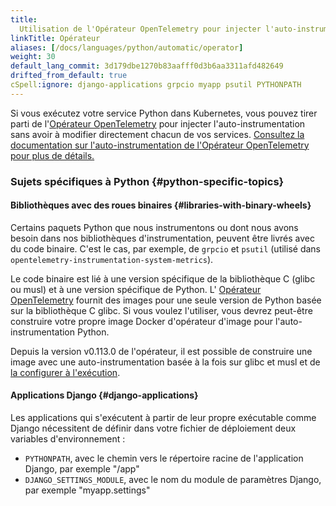 ```yaml
---
title:
  Utilisation de l'Opérateur OpenTelemetry pour injecter l'auto-instrumentation
linkTitle: Opérateur
aliases: [/docs/languages/python/automatic/operator]
weight: 30
default_lang_commit: 3d179dbe1270b83aafff0d3b6aa3311afd482649
drifted_from_default: true
cSpell:ignore: django-applications grpcio myapp psutil PYTHONPATH
---
```


Si vous exécutez votre service Python dans Kubernetes, vous pouvez tirer parti
de
l'[Opérateur OpenTelemetry](https://github.com/open-telemetry/opentelemetry-operator)
pour injecter l'auto-instrumentation sans avoir à modifier directement chacun de
vos services.
[Consultez la documentation sur l'auto-instrumentation de l'Opérateur OpenTelemetry pour plus de détails.](/docs/platforms/kubernetes/operator/automatic/)

### Sujets spécifiques à Python {#python-specific-topics}

#### Bibliothèques avec des roues binaires {#libraries-with-binary-wheels}

Certains paquets Python que nous instrumentons ou dont nous avons besoin dans
nos bibliothèques d'instrumentation, peuvent être livrés avec du code binaire.
C'est le cas, par exemple, de `grpcio` et `psutil` (utilisé dans
`opentelemetry-instrumentation-system-metrics`).

Le code binaire est lié à une version spécifique de la bibliothèque C (glibc ou
musl) et à une version spécifique de Python. L'
[Opérateur OpenTelemetry](https://github.com/open-telemetry/opentelemetry-operator)
fournit des images pour une seule version de Python basée sur la bibliothèque C
glibc. Si vous voulez l'utiliser, vous devrez peut-être construire votre propre
image Docker d'opérateur d'image pour l'auto-instrumentation Python.

Depuis la version v0.113.0 de l'opérateur, il est possible de construire une
image avec une auto-instrumentation basée à la fois sur glibc et musl et de
[la configurer à l'exécution](/docs/platforms/kubernetes/operator/automatic/#annotations-python-musl).

#### Applications Django {#django-applications}

Les applications qui s'exécutent à partir de leur propre exécutable comme Django
nécessitent de définir dans votre fichier de déploiement deux variables
d'environnement :

- `PYTHONPATH`, avec le chemin vers le répertoire racine de l'application
  Django, par exemple "/app"
- `DJANGO_SETTINGS_MODULE`, avec le nom du module de paramètres Django, par
  exemple "myapp.settings"
